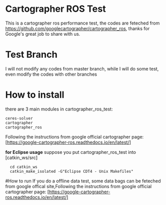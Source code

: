 # Cartographer ROS Test
This is a cartographer ros performance test, the codes are feteched from https://github.com/googlecartographer/cartographer_ros, thanks for Google's great job to share with us.

# Test Branch
I will not modify any codes from master branch, while I will do some test, even modify the codes with other branches

# How to install
there are 3 main modules in cartographer_ros_test:
```
ceres-solver
cartographer
cartographer_ros
```
Following the instructions from google official cartographer page: [https://google-cartographer-ros.readthedocs.io/en/latest/]

**for Eclipse usage**
suppose you put cartographer_ros_test into [catkin_ws/src]
```
  cd catkin_ws
  catkin_make_isolated -G"Eclipse CDT4 - Unix Makefiles"
```

#How to run
If you do a offline data test, some data bags can be feteched from google offical site,Following the instructions from google official cartographer page: [https://google-cartographer-ros.readthedocs.io/en/latest/]


